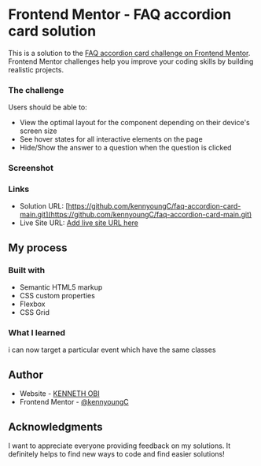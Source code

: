 # Frontend Mentor - FAQ accordion card solution

This is a solution to the [FAQ accordion card challenge on Frontend Mentor](https://www.frontendmentor.io/challenges/faq-accordion-card-XlyjD0Oam). Frontend Mentor challenges help you improve your coding skills by building realistic projects.

### The challenge

Users should be able to:

- View the optimal layout for the component depending on their device's screen size
- See hover states for all interactive elements on the page
- Hide/Show the answer to a question when the question is clicked

### Screenshot

### Links

- Solution URL: [https://github.com/kennyoungC/faq-accordion-card-main.git](https://github.com/kennyoungC/faq-accordion-card-main.git)
- Live Site URL: [Add live site URL here](https://faq-accordion-card-kenneth.netlify.app/)

## My process

### Built with

- Semantic HTML5 markup
- CSS custom properties
- Flexbox
- CSS Grid

### What I learned

i can now target a particular event which have the same classes

## Author

- Website - [KENNETH OBI](https://faq-accordion-card-kenneth.netlify.app/)
- Frontend Mentor - [@kennyoungC](https://www.frontendmentor.io/profile/yourusername)

## Acknowledgments

I want to appreciate everyone providing feedback on my solutions. It definitely helps to find new ways to code and find easier solutions!
